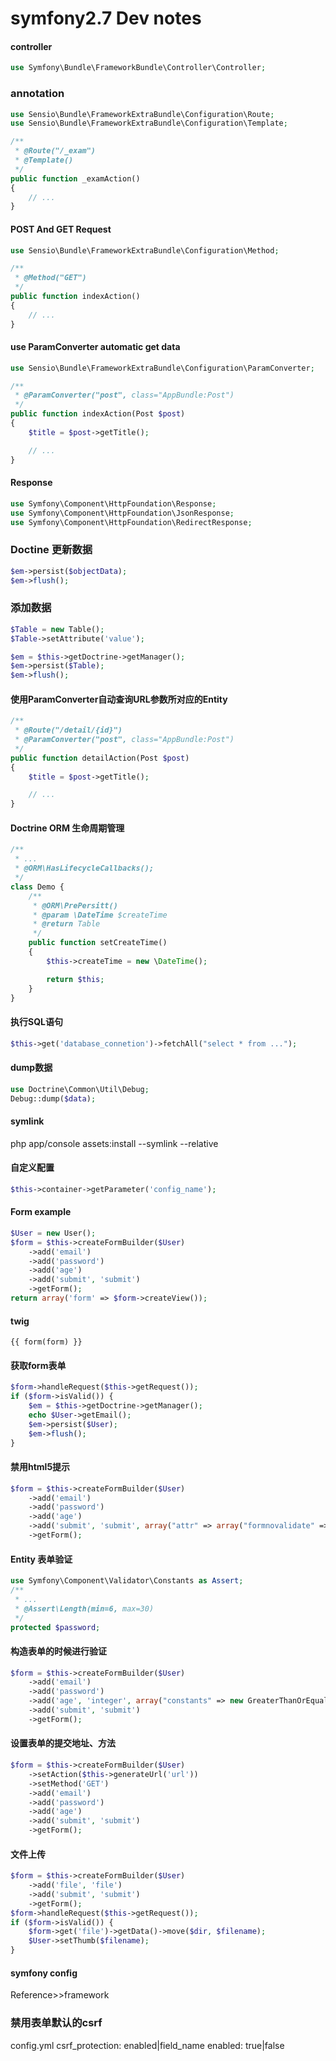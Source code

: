# symfony2.7 Dev notes
#### controller
```php
use Symfony\Bundle\FrameworkBundle\Controller\Controller;
```
### annotation
```php
use Sensio\Bundle\FrameworkExtraBundle\Configuration\Route;
use Sensio\Bundle\FrameworkExtraBundle\Configuration\Template;

/**
 * @Route("/_exam")
 * @Template()
 */
public function _examAction()
{
    // ...
}
```
#### POST And GET Request
```php
use Sensio\Bundle\FrameworkExtraBundle\Configuration\Method;

/**
 * @Method("GET")
 */
public function indexAction()
{
    // ...
}
```
#### use ParamConverter automatic get data
```php
use Sensio\Bundle\FrameworkExtraBundle\Configuration\ParamConverter;

/**
 * @ParamConverter("post", class="AppBundle:Post")
 */
public function indexAction(Post $post)
{
    $title = $post->getTitle();

    // ...
}
```
#### Response
```php
use Symfony\Component\HttpFoundation\Response;
use Symfony\Component\HttpFoundation\JsonResponse;
use Symfony\Component\HttpFoundation\RedirectResponse;
```
### Doctine 更新数据
```php
$em->persist($objectData);
$em->flush();
```
### 添加数据
```php
$Table = new Table();
$Table->setAttribute('value');

$em = $this->getDoctrine->getManager();
$em->persist($Table);
$em->flush();
```
#### 使用ParamConverter自动查询URL参数所对应的Entity
```php
/**
 * @Route("/detail/{id}")
 * @ParamConverter("post", class="AppBundle:Post")
 */
public function detailAction(Post $post)
{
    $title = $post->getTitle();

    // ...
}
```
#### Doctrine ORM 生命周期管理
```php
/**
 * ...
 * @ORM\HasLifecycleCallbacks();
 */
class Demo {
    /**
     * @ORM\PrePersitt()
     * @param \DateTime $createTime
     * @return Table
     */
    public function setCreateTime()
    {
        $this->createTime = new \DateTime();

        return $this;
    }
}
```
#### 执行SQL语句
```php
$this->get('database_connetion')->fetchAll("select * from ...");
```
#### dump数据
```php
use Doctrine\Common\Util\Debug;
Debug::dump($data);
```
#### symlink
php app/console assets:install --symlink --relative

#### 自定义配置
```php
$this->container->getParameter('config_name');
```
#### Form example
```php
$User = new User();
$form = $this->createFormBuilder($User)
    ->add('email')
    ->add('password')
    ->add('age')
    ->add('submit', 'submit')
    ->getForm();
return array('form' => $form->createView());
```
#### twig
```twig
{{ form(form) }}
```
#### 获取form表单
```php
$form->handleRequest($this->getRequest());
if ($form->isValid()) {
    $em = $this->getDoctrine->getManager();
    echo $User->getEmail();
    $em->persist($User);
    $em->flush();
}
```
#### 禁用html5提示
```php
$form = $this->createFormBuilder($User)
    ->add('email')
    ->add('password')
    ->add('age')
    ->add('submit', 'submit', array("attr" => array("formnovalidate" => "formnovalidate")))
    ->getForm();
```
#### Entity 表单验证
```php
use Symfony\Component\Validator\Constants as Assert;
/**
 * ...
 * @Assert\Length(min=6, max=30)
 */
protected $password;
```
#### 构造表单的时候进行验证
```php
$form = $this->createFormBuilder($User)
    ->add('email')
    ->add('password')
    ->add('age', 'integer', array("constants" => new GreaterThanOrEqual(18)))
    ->add('submit', 'submit')
    ->getForm();
```
#### 设置表单的提交地址、方法
```php
$form = $this->createFormBuilder($User)
    ->setAction($this->generateUrl('url'))
    ->setMethod('GET')
    ->add('email')
    ->add('password')
    ->add('age')
    ->add('submit', 'submit')
    ->getForm();
```
#### 文件上传
```php
$form = $this->createFormBuilder($User)
    ->add('file', 'file')
    ->add('submit', 'submit')
    ->getForm();
$form->handleRequest($this->getRequest());
if ($form->isValid()) {
    $form->get('file')->getData()->move($dir, $filename);
    $User->setThumb($filename);
}
```
#### symfony config
Reference>>framework
### 禁用表单默认的csrf
config.yml
csrf_protection: enabled|field_name
enabled: true|false